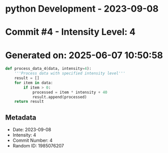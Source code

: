 ﻿# python Development - 2023-09-08
# Commit #4 - Intensity Level: 4
# Generated on: 2025-06-07 10:50:58
```python
def process_data_4(data, intensity=4):
    '''Process data with specified intensity level'''
    result = []
    for item in data:
        if item > 0:
            processed = item * intensity + 40
            result.append(processed)
    return result
```
## Metadata
- Date: 2023-09-08
- Intensity: 4
- Commit Number: 4
- Random ID: 1985076207
